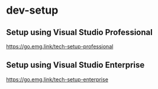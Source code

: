 # dev-setup

## Setup using Visual Studio Professional
https://go.emg.link/tech-setup-professional

## Setup using Visual Studio Enterprise
https://go.emg.link/tech-setup-enterprise
